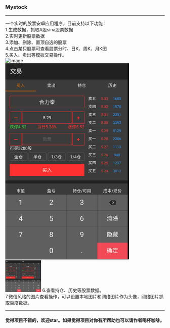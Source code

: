 ### Mystock
* * *
一个实时的股票安卓应用程序，目前支持以下功能：  
1.生成数据，抓取A股sina股票数据  
2.实时更新股票数据  
3.添加、删除、置顶自选的股票  
4.点击某只股票可查看股票分时、日K、周K、月K图  
5.买入、卖出等模拟交易操作。  
![image](https://github.com/ChandlerZeng/MyStock/blob/master/images/buy.PNG@h=100)  
![image](https://github.com/ChandlerZeng/MyStock/blob/master/images/buy.PNG)  
<a href="https://github.com/ChandlerZeng/MyStock/blob/master/images/buy.PNG"><img src="https://github.com/ChandlerZeng/MyStock/blob/master/images/buy.PNG" align="left" height="100" width="50" ></a>
<img src="https://github.com/ChandlerZeng/MyStock/blob/master/images/buy.PNG" height="100">
6.查看持仓、历史等股票数据。  
7.微信风格的图片查看操作，可以设置本地图片和网络图片作为头像，网络图片抓取百度数据。  

* * *

#### 觉得项目不错的，欢迎star。如果觉得项目对你有所帮助也可以请作者喝杯咖啡。
